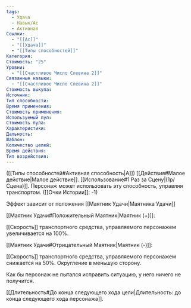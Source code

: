 ```yaml
---
tags:
  - Удача
  - Навык/Ас
  - Активная
Ссылки:
  - "[[Ас]]"
  - "[[Удача]]"
  - "[[Типы способностей]]"
Категория: 
Стоимость: "25"
Уровни:
  - "[[Счастливое Число Слевина 2]]"
Связанные навыки:
  - "[[Счастливое Число Слевина 2]]"
Стоимость выкупа:
Источник:
Тип способности:
Время применения:
Стоимость применения:
Используемый пул:
Стоимость пула:
Характеристики:
Дальность:
Шаблон:
Количество целей:
Время действия:
Тип воздействия:
---
```

([[Типы способностей#Активная способность|А]]) [[Действия#Малое действие|Малое действие]]. [[Использование#1 Раз за Сцену|(1р/Сцена)]]. Персонаж может использовать эту способность, управляя транспортом. ([[Очки Истории]]: -1)

Эффект зависит от положения [[Маятник Удачи|Маятника Удачи]]

[[Маятник Удачи#Положительный Маятник|Маятник (+)]]:

[[Скорость]] транспортного средства, управляемого персонажем увеличивается на 100%. 

[[Маятник Удачи#Отрицательный Маятник|Маятник (-)]]: 

[[Скорость]] транспортного средства, управляемого персонажем снижается на 50%. Округление в меньшую сторону.

Как бы персонаж не пытался исправить ситуацию, у него ничего не получится.

[[Длительность#До конца следующего хода цели|Длительность: до конца следующего хода персонажа]]. 